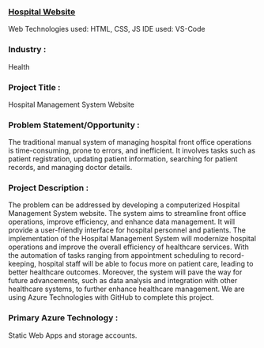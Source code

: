 ### <a href="https://happy-sea-031fb5d10.3.azurestaticapps.net/">Hospital Website</a>

Web Technologies used: HTML, CSS, JS
IDE used: VS-Code

### Industry :
Health

### Project Title :
Hospital Management System Website

### Problem Statement/Opportunity :
The traditional manual system of managing hospital front office operations is time-consuming, prone to errors, and inefficient. It involves tasks such as patient registration, updating patient information, searching for patient records, and managing doctor details.


### Project Description :
The problem can be addressed by developing a computerized Hospital Management System website. The system aims to streamline front office operations, improve efficiency, and enhance data management. It will provide a user-friendly interface for hospital personnel and patients.
The implementation of the Hospital Management System will modernize hospital operations and improve the overall efficiency of healthcare services. With the automation of tasks ranging from appointment scheduling to record-keeping, hospital staff will be able to focus more on patient care, leading to better healthcare outcomes. Moreover, the system will pave the way for future advancements, such as data analysis and integration with other healthcare systems, to further enhance healthcare management. We are using Azure Technologies with GitHub to complete this project.

### Primary Azure Technology :
Static Web Apps and storage accounts.
